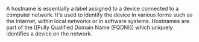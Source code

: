 A hostname is essentially a label assigned to a device connected to a computer network. It's used to identify the device in various forms such as the Internet, within local networks or in software systems. Hostnames are part of the [[Fully Qualified Domain Name (FQDN)]] which uniquely identifies a device on the network.

